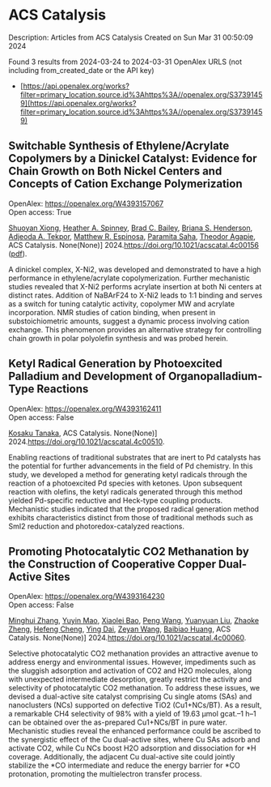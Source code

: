 # ACS Catalysis
Description: Articles from ACS Catalysis
Created on Sun Mar 31 00:50:09 2024

Found 3 results from 2024-03-24 to 2024-03-31
OpenAlex URLS (not including from_created_date or the API key)
- [https://api.openalex.org/works?filter=primary_location.source.id%3Ahttps%3A//openalex.org/S37391459](https://api.openalex.org/works?filter=primary_location.source.id%3Ahttps%3A//openalex.org/S37391459)

## Switchable Synthesis of Ethylene/Acrylate Copolymers by a Dinickel Catalyst: Evidence for Chain Growth on Both Nickel Centers and Concepts of Cation Exchange Polymerization   

OpenAlex: https://openalex.org/W4393157067    
Open access: True
    
[Shuoyan Xiong](https://openalex.org/A5026299588), [Heather A. Spinney](https://openalex.org/A5086755096), [Brad C. Bailey](https://openalex.org/A5064960434), [Briana S. Henderson](https://openalex.org/A5032003715), [Adjeoda A. Tekpor](https://openalex.org/A5094240674), [Matthew R. Espinosa](https://openalex.org/A5016107902), [Paramita Saha](https://openalex.org/A5077916079), [Theodor Agapie](https://openalex.org/A5004911977), ACS Catalysis. None(None)] 2024.https://doi.org/10.1021/acscatal.4c00156 ([pdf](https://pubs.acs.org/doi/pdf/10.1021/acscatal.4c00156)).
    
A dinickel complex, X-Ni2, was developed and demonstrated to have a high performance in ethylene/acrylate copolymerization. Further mechanistic studies revealed that X-Ni2 performs acrylate insertion at both Ni centers at distinct rates. Addition of NaBArF24 to X-Ni2 leads to 1:1 binding and serves as a switch for tuning catalytic activity, copolymer MW and acrylate incorporation. NMR studies of cation binding, when present in substoichiometric amounts, suggest a dynamic process involving cation exchange. This phenomenon provides an alternative strategy for controlling chain growth in polar polyolefin synthesis and was probed herein.    

    

## Ketyl Radical Generation by Photoexcited Palladium and Development of Organopalladium-Type Reactions   

OpenAlex: https://openalex.org/W4393162411    
Open access: False
    
[Kosaku Tanaka](https://openalex.org/A5008092092), ACS Catalysis. None(None)] 2024.https://doi.org/10.1021/acscatal.4c00510.
    
Enabling reactions of traditional substrates that are inert to Pd catalysts has the potential for further advancements in the field of Pd chemistry. In this study, we developed a method for generating ketyl radicals through the reaction of a photoexcited Pd species with ketones. Upon subsequent reaction with olefins, the ketyl radicals generated through this method yielded Pd-specific reductive and Heck-type coupling products. Mechanistic studies indicated that the proposed radical generation method exhibits characteristics distinct from those of traditional methods such as SmI2 reduction and photoredox-catalyzed reactions.    

    

## Promoting Photocatalytic CO2 Methanation by the Construction of Cooperative Copper Dual-Active Sites   

OpenAlex: https://openalex.org/W4393164230    
Open access: False
    
[Minghui Zhang](https://openalex.org/A5063982212), [Yuyin Mao](https://openalex.org/A5090099599), [Xiaolei Bao](https://openalex.org/A5043423601), [Peng Wang](https://openalex.org/A5073772846), [Yuanyuan Liu](https://openalex.org/A5064686033), [Zhaoke Zheng](https://openalex.org/A5005994132), [Hefeng Cheng](https://openalex.org/A5055777639), [Ying Dai](https://openalex.org/A5071337833), [Zeyan Wang](https://openalex.org/A5071494860), [Baibiao Huang](https://openalex.org/A5026904646), ACS Catalysis. None(None)] 2024.https://doi.org/10.1021/acscatal.4c00060.
    
Selective photocatalytic CO2 methanation provides an attractive avenue to address energy and environmental issues. However, impediments such as the sluggish adsorption and activation of CO2 and H2O molecules, along with unexpected intermediate desorption, greatly restrict the activity and selectivity of photocatalytic CO2 methanation. To address these issues, we devised a dual-active site catalyst comprising Cu single atoms (SAs) and nanoclusters (NCs) supported on defective TiO2 (Cu1+NCs/BT). As a result, a remarkable CH4 selectivity of 98% with a yield of 19.63 μmol gcat.–1 h–1 can be obtained over the as-prepared Cu1+NCs/BT in pure water. Mechanistic studies reveal the enhanced performance could be ascribed to the synergistic effect of the Cu dual-active sites, where Cu SAs adsorb and activate CO2, while Cu NCs boost H2O adsorption and dissociation for *H coverage. Additionally, the adjacent Cu dual-active site could jointly stabilize the *CO intermediate and reduce the energy barrier for *CO protonation, promoting the multielectron transfer process.    

    
